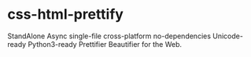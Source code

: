 # css-html-prettify
StandAlone Async single-file cross-platform no-dependencies Unicode-ready Python3-ready Prettifier Beautifier for the Web.
